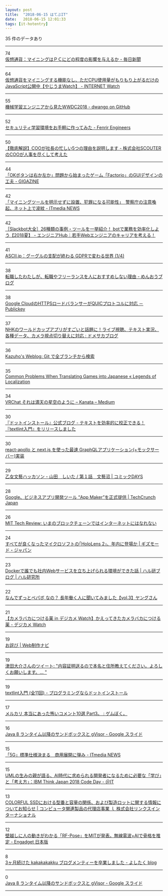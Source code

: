 ```yaml
---
layout: post
title:  "2018-06-15 はてぶIT"
date:   2018-06-15 12:01:33
tags: [it-hotentry]
---
```

35 件のデータあり

<hr><div class="row">
<div class="col-1"><span class="badge badge-pill badge-success h2">74</span></div>
<div class="col-11"><a href='https://mainichi.jp/articles/20180615/k00/00m/040/092000c' target='_blank'>仮想通貨：マイニングはＰＣにどの程度の影響を与えるか - 毎日新聞</a></div>
</div>
<hr>
<div class="row">
<div class="col-1"><span class="badge badge-pill badge-success h2">64</span></div>
<div class="col-11"><a href='https://internet.watch.impress.co.jp/docs/yajiuma/1127708.html' target='_blank'>仮想通貨をマイニングする機能なし、ただCPU使用量がもりもり上がるだけのJavaScript公開中【やじうまWatch】 - INTERNET Watch</a></div>
</div>
<hr>
<div class="row">
<div class="col-1"><span class="badge badge-pill badge-success h2">55</span></div>
<div class="col-11"><a href='https://dwango.github.io/articles/wwdc2018/' target='_blank'>機械学習エンジニアから見たWWDC2018 - dwango on GitHub</a></div>
</div>
<hr>
<div class="row">
<div class="col-1"><span class="badge badge-pill badge-success h2">52</span></div>
<div class="col-11"><a href='https://engineers.fenrir-inc.com/entry/2018/06/14/130000' target='_blank'>セキュリティ学習環境をお手軽に作ってみた - Fenrir Engineers</a></div>
</div>
<hr>
<div class="row">
<div class="col-1"><span class="badge badge-pill badge-success h2">50</span></div>
<div class="col-11"><a href='http://reno-coo.hatenablog.jp/entry/2018/06/14/200000' target='_blank'>【徹底解説】COOが社長の忙しい5つの理由を説明します - 株式会社SCOUTERのCOOが人事を尽くして考えた</a></div>
</div>
<hr>
<div class="row">
<div class="col-1"><span class="badge badge-pill badge-success h2">44</span></div>
<div class="col-11"><a href='https://gigazine.net/news/20180612-factorio-gui-improved/' target='_blank'>「OKボタンは右か左か」問題から始まったゲーム「Factorio」のGUIデザインの工夫 - GIGAZINE</a></div>
</div>
<hr>
<div class="row">
<div class="col-1"><span class="badge badge-pill badge-success h2">42</span></div>
<div class="col-11"><a href='http://www.itmedia.co.jp/news/articles/1806/14/news130.html' target='_blank'>「マイニングツールを明示せずに設置、犯罪になる可能性」　警察庁の注意喚起、ネット上で波紋 - ITmedia NEWS</a></div>
</div>
<hr>
<div class="row">
<div class="col-1"><span class="badge badge-pill badge-success h2">42</span></div>
<div class="col-11"><a href='https://employment.en-japan.com/engineerhub/entry/2018/06/12/110000' target='_blank'>［Slackbot大全］26種類の事例・ツールを一挙紹介！ botで業務を効率化しよう【2018夏】 - エンジニアHub｜若手Webエンジニアのキャリアを考える！</a></div>
</div>
<hr>
<div class="row">
<div class="col-1"><span class="badge badge-pill badge-success h2">41</span></div>
<div class="col-11"><a href='http://ascii.jp/elem/000/001/692/1692742/' target='_blank'>ASCII.jp：グーグルの支配が終わる GDPRで変わる世界 (1/4)</a></div>
</div>
<hr>
<div class="row">
<div class="col-1"><span class="badge badge-pill badge-success h2">38</span></div>
<div class="col-11"><a href='http://www.zinseitanosiku.com/entry/2018/06/14/190000' target='_blank'>転職したわたしが、転職やフリーランスを人におすすめしない理由 - めんおうブログ</a></div>
</div>
<hr>
<div class="row">
<div class="col-1"><span class="badge badge-pill badge-success h2">38</span></div>
<div class="col-11"><a href='https://www.publickey1.jp/blog/18/google_cloudhttpsquic.html' target='_blank'>Google CloudのHTTPSロードバランサーがQUICプロトコルに対応 － Publickey</a></div>
</div>
<hr>
<div class="row">
<div class="col-1"><span class="badge badge-pill badge-success h2">37</span></div>
<div class="col-11"><a href='http://blog.domesoccer.jp/archives/60105146.html' target='_blank'>NHKのワールドカップアプリがすごいと話題に！ライブ視聴、テキスト実況、各種データ、カメラ視点切り替えに対応 : ドメサカブログ</a></div>
</div>
<hr>
<div class="row">
<div class="col-1"><span class="badge badge-pill badge-success h2">36</span></div>
<div class="col-11"><a href='http://blog.kazuhooku.com/2018/06/git.html' target='_blank'>Kazuho's Weblog: Git で全ブランチから検索</a></div>
</div>
<hr>
<div class="row">
<div class="col-1"><span class="badge badge-pill badge-success h2">35</span></div>
<div class="col-11"><a href='https://legendsoflocalization.com/common-problems-when-translating-games-into-japanese/' target='_blank'>Common Problems When Translating Games into Japanese « Legends of Localization</a></div>
</div>
<hr>
<div class="row">
<div class="col-1"><span class="badge badge-pill badge-success h2">34</span></div>
<div class="col-11"><a href='https://medium.com/@kanata/5a76ca6bd0d8' target='_blank'>VRChat それは満天の星空のように – Kanata – Medium</a></div>
</div>
<hr>
<div class="row">
<div class="col-1"><span class="badge badge-pill badge-success h2">30</span></div>
<div class="col-11"><a href='http://blog.dotinstall.com/post/174877310245/textlint-lessons-add' target='_blank'>『ドットインストール』公式ブログ - テキストを効率的に校正できる！『textlint入門』をリリースしました</a></div>
</div>
<hr>
<div class="row">
<div class="col-1"><span class="badge badge-pill badge-success h2">30</span></div>
<div class="col-11"><a href='https://qiita.com/mizchi/items/c078aea032cd00ba3e86' target='_blank'>react-apollo と next.js を使った最速 GraphQLアプリケーション(+モックサーバー)実装</a></div>
</div>
<hr>
<div class="row">
<div class="col-1"><span class="badge badge-pill badge-success h2">29</span></div>
<div class="col-11"><a href='https://comic-days.com/episode/10834108156630689548' target='_blank'>乙女文藝ハッカソン - 山田　しいた / 第１話　文藝沼 | コミックDAYS</a></div>
</div>
<hr>
<div class="row">
<div class="col-1"><span class="badge badge-pill badge-success h2">28</span></div>
<div class="col-11"><a href='https://jp.techcrunch.com/2018/06/15/2018-06-14-app-maker-googles-low-code-tool-for-building-business-apps-comes-out-of-beta/' target='_blank'>Google、ビジネスアプリ開発ツール “App Maker”を正式提供 | TechCrunch Japan</a></div>
</div>
<hr>
<div class="row">
<div class="col-1"><span class="badge badge-pill badge-success h2">26</span></div>
<div class="col-11"><a href='https://www.technologyreview.jp/s/88934/how-to-get-blockchains-to-talk-to-each-other/' target='_blank'>MIT Tech Review: いまのブロックチェーンではインターネットにはなれない</a></div>
</div>
<hr>
<div class="row">
<div class="col-1"><span class="badge badge-pill badge-success h2">24</span></div>
<div class="col-11"><a href='https://www.gizmodo.jp/2018/06/hololens-2-this-year.html' target='_blank'>すべてが良くなったマイクロソフトの｢HoloLens 2｣、年内に登場か | ギズモード・ジャパン</a></div>
</div>
<hr>
<div class="row">
<div class="col-1"><span class="badge badge-pill badge-success h2">23</span></div>
<div class="col-11"><a href='http://www.hallab.co.jp/sp/company/blog/detail/003189/' target='_blank'>Dockerで誰でも社内Webサービスを立ち上げられる環境ができた話 | ハル研ブログ | ハル研究所</a></div>
</div>
<hr>
<div class="row">
<div class="col-1"><span class="badge badge-pill badge-success h2">22</span></div>
<div class="col-11"><a href='https://hr.pepabo.com/interview/2018/06/14/1354' target='_blank'>なんでずっとペパボ なの？ 長年働く人に聞いてみました【vol.3】ヤングさん</a></div>
</div>
<hr>
<div class="row">
<div class="col-1"><span class="badge badge-pill badge-success h2">21</span></div>
<div class="col-11"><a href='https://dc.watch.impress.co.jp/docs/comic/clinic/1127722.html' target='_blank'>【カメラバカにつける薬 in デジカメ Watch】かえってきたカメラバカにつける薬 - デジカメ Watch</a></div>
</div>
<hr>
<div class="row">
<div class="col-1"><span class="badge badge-pill badge-success h2">19</span></div>
<div class="col-11"><a href='https://www.webtoolnavi.com/info-20180208/' target='_blank'>お詫び | Web制作ナビ</a></div>
</div>
<hr>
<div class="row">
<div class="col-1"><span class="badge badge-pill badge-success h2">19</span></div>
<div class="col-11"><a href='http://twitter.com/tsuda/status/1007256451423789056' target='_blank'>津田大介さんのツイート: "内容証明送るので本名と住所教えてください。よろしくお願いします。… "</a></div>
</div>
<hr>
<div class="row">
<div class="col-1"><span class="badge badge-pill badge-success h2">19</span></div>
<div class="col-11"><a href='https://dotinstall.com/lessons/basic_textlint' target='_blank'>textlint入門 (全11回) - プログラミングならドットインストール</a></div>
</div>
<hr>
<div class="row">
<div class="col-1"><span class="badge badge-pill badge-success h2">17</span></div>
<div class="col-11"><a href='http://gameboku.blog.jp/archives/76126853.html' target='_blank'>メルカリ 本当にあった怖いコメント10選 Part3。 : ゲムぼく。</a></div>
</div>
<hr>
<div class="row">
<div class="col-1"><span class="badge badge-pill badge-success h2">16</span></div>
<div class="col-11"><a href='https://docs.google.com/presentation/d/1GKkv6GAelTwieGThqnX28f6dc7fXKwDPuypRzCYT_Zk/mobilepresent?slide=id.p' target='_blank'>Java 8 ランタイム以降のサンドボックスと gVisor - Google スライド</a></div>
</div>
<hr>
<div class="row">
<div class="col-1"><span class="badge badge-pill badge-success h2">15</span></div>
<div class="col-11"><a href='http://www.itmedia.co.jp/news/articles/1806/14/news119.html' target='_blank'>「5G」標準仕様決まる　商用展開に弾み - ITmedia NEWS</a></div>
</div>
<hr>
<div class="row">
<div class="col-1"><span class="badge badge-pill badge-success h2">15</span></div>
<div class="col-11"><a href='http://www.atmarkit.co.jp/ait/articles/1806/14/news048.html' target='_blank'>UMLの生みの親が語る、AI時代に求められる開発者になるために必要な「学び」と「考え方」：IBM Think Japan 2018 Code Day - ＠IT</a></div>
</div>
<hr>
<div class="row">
<div class="col-1"><span class="badge badge-pill badge-success h2">13</span></div>
<div class="col-11"><a href='http://www.links.co.jp/2018/06/post-464/' target='_blank'>COLORFUL SSDにおける型番と容量の関係、および製造ロットに関する情報についてお知らせ | コンピュータ関連製品の代理店事業 ｌ 株式会社リンクスインターナショナル</a></div>
</div>
<hr>
<div class="row">
<div class="col-1"><span class="badge badge-pill badge-success h2">12</span></div>
<div class="col-11"><a href='https://japanese.engadget.com/2018/06/14/rf-pose-mit-ai/' target='_blank'>壁越しに人の動きがわかる「RF-Pose」をMITが発表。無線電波+AIで骨格を推定 - Engadget 日本版</a></div>
</div>
<hr>
<div class="row">
<div class="col-1"><span class="badge badge-pill badge-success h2">8</span></div>
<div class="col-11"><a href='https://yoshitaku-jp.hatenablog.com/entry/2018/06/14/210034' target='_blank'>3ヶ月続けた kakakakakku ブログメンティーを卒業しました - よしたく blog</a></div>
</div>
<hr>
<div class="row">
<div class="col-1"><span class="badge badge-pill badge-success h2">0</span></div>
<div class="col-11"><a href='https://docs.google.com/presentation/d/1GKkv6GAelTwieGThqnX28f6dc7fXKwDPuypRzCYT_Zk/edit#slide=id.p' target='_blank'>Java 8 ランタイム以降のサンドボックスと gVisor - Google スライド</a></div>
</div>
<hr>
